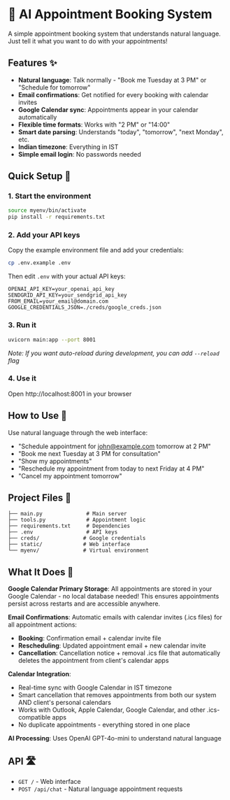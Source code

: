 # 📅 AI Appointment Booking System

A simple appointment booking system that understands natural language. Just tell it what you want to do with your appointments!

## Features ✨

- **Natural language**: Talk normally - "Book me Tuesday at 3 PM" or "Schedule for tomorrow"
- **Email confirmations**: Get notified for every booking with calendar invites
- **Google Calendar sync**: Appointments appear in your calendar automatically
- **Flexible time formats**: Works with "2 PM" or "14:00"
- **Smart date parsing**: Understands "today", "tomorrow", "next Monday", etc.
- **Indian timezone**: Everything in IST
- **Simple email login**: No passwords needed

## Quick Setup 🚀

### 1. Start the environment
```bash
source myenv/bin/activate
pip install -r requirements.txt
```

### 2. Add your API keys
Copy the example environment file and add your credentials:
```bash
cp .env.example .env
```

Then edit `.env` with your actual API keys:
```
OPENAI_API_KEY=your_openai_api_key
SENDGRID_API_KEY=your_sendgrid_api_key
FROM_EMAIL=your_email@domain.com
GOOGLE_CREDENTIALS_JSON=./creds/google_creds.json
```

### 3. Run it
```bash
uvicorn main:app --port 8001
```
*Note: If you want auto-reload during development, you can add `--reload` flag*

### 4. Use it
Open http://localhost:8001 in your browser

## How to Use 💬

Use natural language through the web interface:

- "Schedule appointment for john@example.com tomorrow at 2 PM"
- "Book me next Tuesday at 3 PM for consultation"
- "Show my appointments" 
- "Reschedule my appointment from today to next Friday at 4 PM"
- "Cancel my appointment tomorrow"

## Project Files 📁

```
├── main.py              # Main server
├── tools.py             # Appointment logic
├── requirements.txt     # Dependencies
├── .env                 # API keys
├── creds/              # Google credentials
├── static/             # Web interface
└── myenv/              # Virtual environment
```

## What It Does 📧

**Google Calendar Primary Storage**: All appointments are stored in your Google Calendar - no local database needed! This ensures appointments persist across restarts and are accessible anywhere.

**Email Confirmations**: Automatic emails with calendar invites (.ics files) for all appointment actions:
- **Booking**: Confirmation email + calendar invite file
- **Rescheduling**: Updated appointment email + new calendar invite
- **Cancellation**: Cancellation notice + removal .ics file that automatically deletes the appointment from client's calendar apps

**Calendar Integration**: 
- Real-time sync with Google Calendar in IST timezone
- Smart cancellation that removes appointments from both our system AND client's personal calendars
- Works with Outlook, Apple Calendar, Google Calendar, and other .ics-compatible apps
- No duplicate appointments - everything stored in one place

**AI Processing**: Uses OpenAI GPT-4o-mini to understand natural language

## API 🛣️

- `GET /` - Web interface
- `POST /api/chat` - Natural language appointment requests
